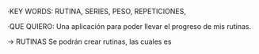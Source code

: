 ·KEY WORDS: RUTINA, SERIES, PESO, REPETICIONES, 

·QUE QUIERO: Una aplicación para poder llevar el progreso de mis rutinas.


-> RUTINAS
    Se podrán crear rutinas, las cuales es